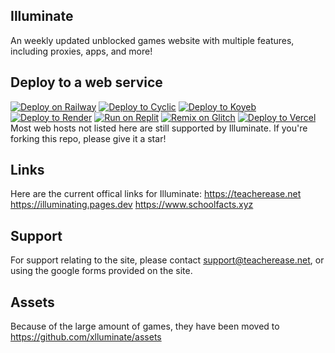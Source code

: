 ## Illuminate
An weekly updated unblocked games website with multiple features, including proxies, apps, and more!
## Deploy to a web service
[![Deploy on Railway](https://binbashbanana.github.io/deploy-buttons/buttons/remade/railway.svg)](https://railway.app/new/template?template=https://github.com/mmtrucefacts/Illuminate)
[![Deploy to Cyclic](https://binbashbanana.github.io/deploy-buttons/buttons/remade/cyclic.svg)](https://app.cyclic.sh/api/app/deploy/mmtrucefacts/Illuminate)
[![Deploy to Koyeb](https://binbashbanana.github.io/deploy-buttons/buttons/remade/koyeb.svg)](https://app.koyeb.com/deploy?type=git&repository=github.com/mmtrucefacts/Illuminate&branch=main&name=illuminate)
[![Deploy to Render](https://binbashbanana.github.io/deploy-buttons/buttons/remade/render.svg)](https://render.com/deploy?repo=https://github.com/mmtrucefacts/Illuminate)
[![Run on Replit](https://binbashbanana.github.io/deploy-buttons/buttons/remade/replit.svg)](https://replit.com/github/mmtrucefacts/Illuminate)
[![Remix on Glitch](https://binbashbanana.github.io/deploy-buttons/buttons/remade/glitch.svg)](https://glitch.com/edit/#!/import/github/mmtrucefacts/Illuminate)
[![Deploy to Vercel](https://binbashbanana.github.io/deploy-buttons/buttons/remade/vercel.svg)](https://vercel.com/new/clone?repository-url=https://github.com/mmtrucefacts/Illuminate)
Most web hosts not listed here are still supported by Illuminate. If you're forking this repo, please give it a star!
## Links
Here are the current offical links for Illuminate:
https://teacherease.net
https://illuminating.pages.dev
https://www.schoolfacts.xyz
## Support
For support relating to the site, please contact support@teacherease.net, or using the google forms provided on the site. 
## Assets
Because of the large amount of games, they have been moved to https://github.com/xlluminate/assets

